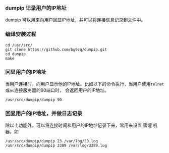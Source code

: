 ### dumpip 记录用户的IP地址

dumpip 可以用来向用户回显IP地址，并可以将连接信息记录到文件中。

### 编译安装过程

```
cd /usr/src/
git clone https://github.com/bg6cq/dumpip.git
cd dumpip
make
```

### 回显用户的IP地址

当用户连接时，向用户显示他的IP地址。比如以下的命令执行，当用户使用`telnet`或`nc`连接服务器的90端口时，
会返回用户的IP地址。


```
/usr/src/dumpip/dumpip 90
```

### 回显用户的IP地址，并做日志记录

除以上功能外，可以将连接时间和用户的IP地址记录下来，常用来设置 蜜罐 机器，如
```
/usr/src/dumpip/dumpip 23 /var/log/23.log
/usr/src/dumpip/dumpip 3389 /var/log/3389.log
```
